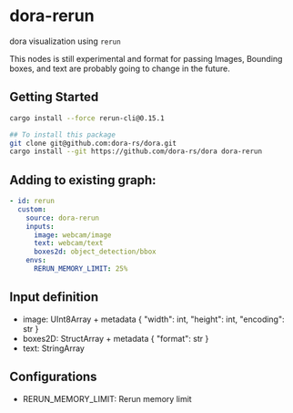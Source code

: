 # dora-rerun

dora visualization using `rerun`

This nodes is still experimental and format for passing Images, Bounding boxes, and text are probably going to change in the future.

## Getting Started

```bash
cargo install --force rerun-cli@0.15.1

## To install this package
git clone git@github.com:dora-rs/dora.git
cargo install --git https://github.com/dora-rs/dora dora-rerun
```

## Adding to existing graph:

```yaml
- id: rerun
  custom:
    source: dora-rerun
    inputs:
      image: webcam/image
      text: webcam/text
      boxes2d: object_detection/bbox
    envs:
      RERUN_MEMORY_LIMIT: 25%
```

## Input definition

- image: UInt8Array + metadata { "width": int, "height": int, "encoding": str }
- boxes2D: StructArray + metadata { "format": str }
- text: StringArray

## Configurations

- RERUN_MEMORY_LIMIT: Rerun memory limit
